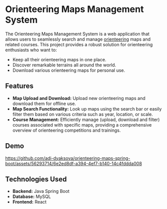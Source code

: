 # Orienteering Maps Management System

The Orienteering Maps Management System is a web application that allows users to seamlessly search and manage [orienteering](https://en.wikipedia.org/wiki/Orienteering) maps and related courses. This project provides a robust solution for orienteering enthusiasts who want to:
- Keep all their orienteering maps in one place.
- Discover remarkable terrains all around the world.
- Download various orienteering maps for personal use.

## Features

- **Map Upload and Download:** Upload new orienteering maps and download them for offline use.
- **Map Search Functionality:** Look up maps using the search bar or easily filter them based on various criteria such as year, location, or scale.
- **Course Management:** Efficiently manage (upload, download and filter) courses associated with specific maps, providing a comprehensive overview of orienteering competitions and trainings.

## Demo

  https://github.com/adi-dyaksova/orienteering-maps-spring-boot/assets/56293714/6e2ed8df-a394-4ef7-b140-14c4fddda008

## Technologies Used

- **Backend:** Java Spring Boot
- **Database:** MySQL
- **Frontend:** React
